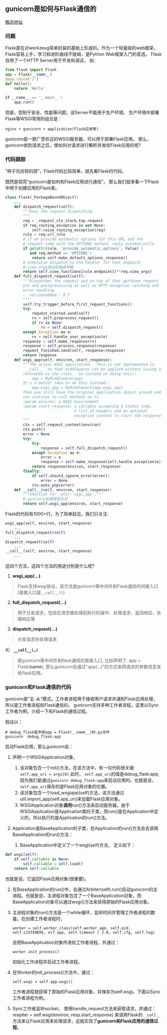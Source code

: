 ## gunicorn是如何与Flask通信的

[搬运地址](https://zhuanlan.zhihu.com/p/24650254)

### 问题

Flask是在对werkzeug简单封装的基础上形成的。作为一个轻量级的web框架，Flask容易上手，学习和进阶曲线不陡峭，是Python Web框架入门的首选。
Flask自带了一个HTTP Server用于开发和调试， 如:

```python
from flask import Flask
app = Flask(__name__)
@app.route('/')
def hello():
    return 'Hello'
    
if __name__ == '__main__':
    app.run()
```

但是，受制于安全、性能等问题，该Server不能用于生产环境。
生产环境中部署Flask等WSGI常用的组合是：

```text
nginx + gunicorn + application(Flask应用等)
```

gunicorn是一款广受欢迎的WSGI服务器，可以用于部署Flask应用。
那么， gunicorn收到请求之后，使如何对请求进行解析并发给Flask应用的呢?

### 代码跟踪

“柿子先捡软的捏”，Flask代码比较简单，就先看Flask的代码。

既然是探究”gunicorn是如何和Flask应用进行通信”， 那么我们就来看一下Flask中用于创建应用的Flask类。

```python
class Flask(_PackageBoundObject):
    ...
    def dispatch_request(self):
        """Does the request dispatching. 
        """
        req = _request_ctx_stack.top.request
        if req.routing_exception is not None:
            self.raise_routing_exception(req)
        rule = req.url_rule
        # if we provide automatic options for this URL and the
        # request came with the OPTIONS method, reply automatically
        if getattr(rule, 'provide_automatic_options', False) \
           and req.method == 'OPTIONS':
            return self.make_default_options_response()
        # otherwise dispatch to the handler for that endpoint
        # view_args是动态路由参数
        return self.view_functions[rule.endpoint](**req.view_args)
    def full_dispatch_request(self):
        """Dispatches the request and on top of that performs request
        pre and postprocessing as well as HTTP exception catching and
        error handling.
        .. versionadded:: 0.7
        """
        self.try_trigger_before_first_request_functions()
        try:
            request_started.send(self)
            rv = self.preprocess_request()
            if rv is None:
                rv = self.dispatch_request()
        except Exception as e:
            rv = self.handle_user_exception(e)
        response = self.make_response(rv)
        response = self.process_response(response)
        request_finished.send(self, response=response)
        return response
    def wsgi_app(self, environ, start_response):
        """The actual WSGI application.  This is not implemented in
        `__call__` so that middlewares can be applied without losing a
        reference to the class.  So instead of doing this::
            app = MyMiddleware(app)
        It's a better idea to do this instead::
            app.wsgi_app = MyMiddleware(app.wsgi_app)
        Then you still have the original application object around and
        can continue to call methods on it.
        :param environ: a WSGI environment
        :param start_response: a callable accepting a status code,
                               a list of headers and an optional
                               exception context to start the response
        """
        ctx = self.request_context(environ)
        ctx.push()
        error = None
        try:
            try:
                response = self.full_dispatch_request()
            except Exception as e:
                error = e
                response = self.make_response(self.handle_exception(e))
            return response(environ, start_response)
        finally:
            if self.should_ignore_error(error):
                error = None
            ctx.auto_pop(error)
    def __call__(self, environ, start_response):
        """Shortcut for :attr:`wsgi_app`."""
        # gunicorn会调用该方法
        return self.wsgi_app(environ, start_response)
```



Flask的代码有1000+行，为了简单起见，我们只关注:

```python
wsgi_app(self, environ, start_response)
    ...
full_dispatch_request(self)
    ...
dispatch_request(self)
    ...
__call__(self, environ, start_response)
    ...
```

这四个方法，这四个方法的用途分别是什么呢?

1. **wsgi_app(…)**

> Flask支持wsgi协议，该方法是gunicorn等中间件和Flask通信的间接入口(直接入口是`__call__()`)

2. **full_dispatch_request(…)**

> 用于分发请求，包括在请求被处理前执行的操作、处理请求、返回响应、处理响应等

3. **dispatch_request(…)**

> 分发请求并处理请求

4） **`__call__(…)`**

> 是gunicorn等中间件和flask通信的直接入口, 比如声明了: app = Flask(__name__), 那么gunicorn会通过"app(...)"的方式来把请求的参数信息发给flask应用。

### gunicorn和Flask通信的代码

gunicorn是”主-从”模式，工作者进程用于接收用户请求并通知Flask应用处理，所以是工作者进程和Flask通信的。
gunicorn支持多种工作者进程，这里以Sync工作者为例，介绍一下和Flask的通信过程。

假设以：

```shell
# debug_flask是声明app = Flask(__name__)的.py文件
gunicorn  debug_flask:app
```

启动Flask应用，那么gunicorn会：

1. 声明一个WSGIApplication对象，
   1) 该对象包含一个init()方法，在该方法中，有一句代码很关键: `self.app_uri = args[0]`
   此时， `self.app_uri`的值是debug_flask:app, 因为我们是通过`gunicorn debug_flask:app`来启动应用的。也就是说，`self.app_uri`保存的是Flask应用对象的位置。
   2) 该对象包含一个load_wsgiapp(self)方法，该方法通过util.import_app(self.app_uri)来加载Flask应用对象。
   3) WSGIApplication对象**调用**run()方法来启动服务器。由于WSGIApplication是Application类的子类，而run()是在Application中定义的，所以执行的是Application的run()方法。
   
2. Application是BaseApplication的子类，在Application的run()方法会去调用BaseApplication的run()方法：

   1) BaseApplication中定义了一个wsgi(self)方法， 定义如下：

```python
def wsgi(self):
    if self.callable is None:
        self.callable = self.load()
    return self.callable
```
   也就是说，它返回Flask应用对象(很重要)。

   2) 在BaseApplication的run()中，会通过Arbiter(self).run()启动gunicorn的主进程。也就是说，主进程对象包含了一个BaseApplication对象，而BaseApplication对象可以通过wsgi()方法来获得原始的Flask应用对象。

3. 主进程对象的run()方法是一个while循环，监听时间并管理工作者进程的数量。在创建工作者进程时，

   ```text
   worker = self.worker_class(self.worker_age, self.pid, self.LISTENERS, elf.app, self.timeout / 2.0, self.cfg, self.log)
   ```

   会把BaseApplication对象传递给工作者进程，并通过：

   ```text
   worker.init_process()
   ```

   初始化工作进程并启动工作者进程。

4. 在Worker的init_process()方法中，通过：

   ```text
   self.wsgi = self.app.wsgi()
   ```

   工作者进程就获得了原始的Flask应用对象，并保存为self.wsgi。下面以Sync工作者进程为例。

5. Sync工作者监听socket， 使用handle_request方法来获取请求，并通过：
   respiter = self.wsgi(environ, resp.start_response)
   来调用Flask的`__call__`方法来让Flask应用来处理请求，这就实现了**gunicorn和Flask应用的通信过程**。

